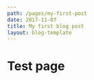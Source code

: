 ```yaml
---
path: /pages/my-first-post
date: 2017-11-07
title: My first blog post
layout: blog-template
---
```


# Test page
